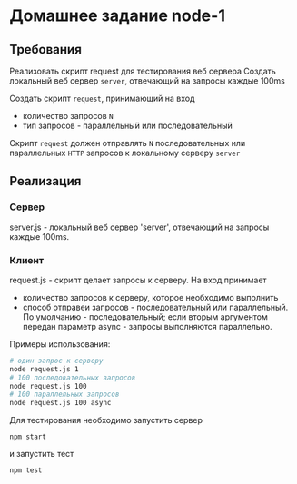 # Домашнее задание node-1  
## Требования  
Реализовать скрипт request для тестирования веб сервера
Создать локальный веб сервер `server`, отвечающий на запросы каждые 100ms

Создать скрипт `request`, принимающий на вход 
- количество запросов `N`
- тип запросов - параллельный или последовательный

Скрипт `request` должен отправлять `N` последовательных или параллельных `HTTP` запросов к локальному серверу `server`

## Реализация
### Сервер  
server.js - локальный веб сервер 'server', отвечающий на запросы каждые 100ms. 

### Клиент  
request.js - скрипт делает запросы к серверу. На вход принимает  
 - количество запросов к серверу, которое необходимо выполнить
 - способ отправеи запросов - последовательный или параллельный. По умолчанию - последовательный; если вторым аргументом передан параметр async - запросы выполняются параллельно.  
   
 Примеры использования:
 ```bash
 # один запрос к серверу
 node request.js 1
 # 100 последовательных запросов
 node request.js 100
 # 100 параллельных запросов
 node request.js 100 async
 ```
  
Для тестирования необходимо запустить сервер  
```npm   
npm start
```  
и запустить тест  
```npm   
npm test
```